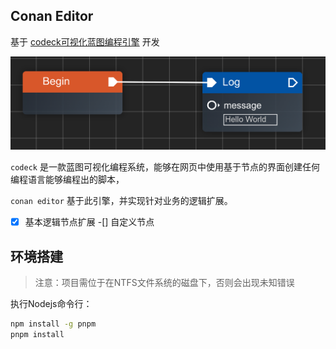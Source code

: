## Conan Editor

基于 [codeck可视化蓝图编程引擎](https://github.com/moonrailgun/codeck) 开发

![](./website/docs/concept/img/connection.png)

`codeck` 是一款蓝图可视化编程系统，能够在网页中使用基于节点的界面创建任何编程语言能够编程出的脚本，

`conan editor` 基于此引擎，并实现针对业务的逻辑扩展。

-[x] 基本逻辑节点扩展
-[] 自定义节点

## 环境搭建

> 注意：项目需位于在NTFS文件系统的磁盘下，否则会出现未知错误

执行Nodejs命令行：

```bash
npm install -g pnpm
pnpm install
```